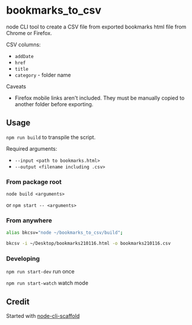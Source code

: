 # bookmarks_to_csv

node CLI tool to create a CSV file from exported bookmarks html file from Chrome or Firefox.

CSV columns:

- `addDate`
- `href`
- `title`
- `category` - folder name

Caveats

- Firefox mobile links aren't included. They must be manually copied to another folder before exporting.

## Usage

`npm run build` to transpile the script.

Required arguments:

- `--input <path to bookmarks.html>`
- `--output <filename including .csv>`

### From package root

`node build <arguments>`

or `npm start -- <arguments>`

### From anywhere

```sh
alias bkcsv="node ~/bookmarks_to_csv/build";

bkcsv -i ~/Desktop/bookmarks210116.html -o bookmarks210116.csv
```

### Developing

`npm run start-dev` run once

`npm run start-watch` watch mode

## Credit

Started with [node-cli-scaffold](https://github.com/williscool/node-cli-scaffold)
